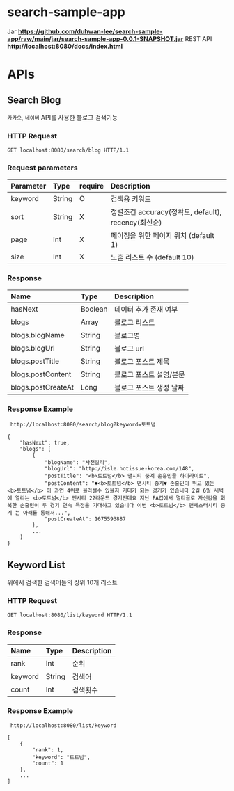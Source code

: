 # search-sample-app

Jar **https://github.com/duhwan-lee/search-sample-app/raw/main/jar/search-sample-app-0.0.1-SNAPSHOT.jar**
REST API **http://localhost:8080/docs/index.html**

# APIs

## Search Blog

`카카오`, `네이버` API를 사용한 블로그 검색기능

### HTTP Request

```
GET localhost:8080/search/blog HTTP/1.1
```

### Request parameters

| Parameter | Type   | require | Description                               |
|:----------|:-------|:--------|:------------------------------------------|
| keyword   | String | O       | 검색용 키워드                                   |
| sort      | String | X       | 정렬조건 accuracy(정확도, default), recency(최신순) |
| page      | Int    | X       | 페이징을 위한 페이지 위치 (default 1)                |
| size      | Int    | X       | 노출 리스트 수 (default 10)                     |

### Response

| Name               | Type    | Description   |
|:-------------------|:--------|:--------------|
| hasNext            | Boolean | 데이터 추가 존재 여부  |
| blogs              | Array   | 블로그 리스트       |
| blogs.blogName     | String  | 블로그명          |
| blogs.blogUrl      | String  | 블로그 url       |
| blogs.postTitle    | String  | 블로그 포스트 제목    |
| blogs.postContent  | String  | 블로그 포스트 설명/본문 |
| blogs.postCreateAt | Long    | 블로그 포스트 생성 날짜 |

### Response Example

```
 http://localhost:8080/search/blog?keyword=토트넘

{
    "hasNext": true,
    "blogs": [
        {
            "blogName": "사천질리",
            "blogUrl": "http://isle.hotissue-korea.com/148",
            "postTitle": "<b>토트넘</b> 맨시티 중계 손흥민골 하이라이트",
            "postContent": "▼<b>토트넘</b> 맨시티 중계▼ 손흥민이 뛰고 있는 <b>토트넘</b> 이 과연 4위로 올라설수 있을지 기대가 되는 경기가 있습니다 2월 6일 새벽에 열리는 <b>토트넘</b> 맨시티 22라운드 경기인데요 지난 FA컵에서 멀티골로 자신감을 회복한 손흥민이 두 경기 연속 득점을 기대하고 있습니다 이번 <b>토트넘</b> 맨체스터시티 중계 는 아래를 통해서...",
            "postCreateAt": 1675593887
        },
        ...
    ]
}
```

## Keyword List

위에서 검색한 검색어들의 상위 10개 리스트

### HTTP Request

```
GET localhost:8080/list/keyword HTTP/1.1
```

### Response

| Name    | Type   | Description |
|:--------|:-------|:------------|
| rank    | Int    | 순위          |
| keyword | String | 검색어         |
| count   | Int    | 검색횟수        |

### Response Example

```
 http://localhost:8080/list/keyword

[
    {
        "rank": 1,
        "keyword": "토트넘",
        "count": 1
    },
    ...
]
```
